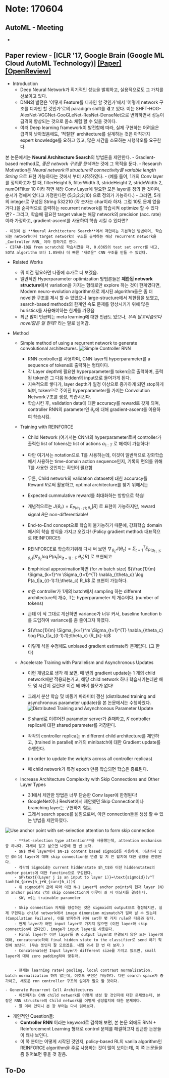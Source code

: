 # Note: 170604
## AutoML - Meeting
- 

## Paper review - [ICLR '17, Google Brain (Google ML Cloud AutoML Technology)] [[Paper]](https://arxiv.org/pdf/1611.01578.pdf) [[OpenReview]](https://openreview.net/forum?id=r1Ue8Hcxg)
- Introduction
 	- Deep Neural Network가 획기적인 성능을 발휘하고, 실용적으로도 그 가치를 선보이고 있다. 
 	- DNN의 발전은 '어떻게 Feature를 디자인 할 것인가'에서 '어떻게 network 구조를 디자인 할 것인가'로의 paradigm shift를 겪고 있다. 이는 SHFT-HOG-AlexNet-VGGNet-GooGLeNet-ResNet-DenseNet으로 변화하면서 성능이 급격히 향상되는 것으로 몸소 체험 할 수 있을 것이다.
 	- 여러 Deep learning framework이 발전함에 따라, 실제 구현하는 어려움은 급격히 낮아졌음에도, '적절한' architecture를 설계하는 것은 아직까지 expert knowledge를 요하고 있고, 많은 시간을 소모하는 시행착오를 요구한다.

 본 논문에서는 **Neural Architecture Search**의 방법론을 제안한다.
 	- Gradient-based method로, _좋은 network 구조를 탐색하는_ 것에 그 목적을 둔다.
 	- Research Motivation은 _Neural network의 structure와 connectivity를 variable length String_ 으로 표현 가능하다는 것에서 부터 시작하였다.
 	- (예를 들어, 1개의 Conv layer를 정의하고자 할 때, filterHeight 5, filterWidth 3, strideHeight 2, strideWidth 2, numOfFilter 10 이라 하면 해당 Conv Layer에 필요한 모든 layer를 정의 한 것이며, 순서가 정해져 있다고 가정한다면 {5;3;2;2;10} 으로 정의가 가능하다.)
 	- 그러면, 5개의 integer로 구성된 String 532210 (각 숫자는 char이라 하자. 그럼 10도 문제 없을 거다.)을 순차적으로 출력하는 recurrent network를 학습시켜 optimize 할 수 있다면?
 	- 그리고, 학습에 필요한 target value는 해당 network의 precision (acc. rate)이라 가정하고, gradient-ascent를 사용하여 학습 시킬 수 있다면?

 	- 이것이 본 **Neural Architecture Search**에서 제안하는 기본적인 방법이며, 학습되는 network이자 target network의 구조를 출력하는 해당 recurrent network을 _Controller RNN_ 이라 칭하기로 한다.
 	- CIFAR-10을 from scratch로 학습시켰을 때, 0.0365의 test set error를 내고, SOTA algorithm 보다 1.05배나 더 빠른 "새로운" CNN 구조를 만들 수 있었다.

- Related Works
 	- 뭐 이건 필요하면 나중에 추가로 더 보겠음.
 	- 일반적인 Hyperparameter optimization 방법론들은 **제한된 network structure**에서 variation을 가지는 형태로만 explore 하는 것이 한계였다면, Modern neuro-evolution algorithm으로 제시된 algorithm들은 좀 더 novel한 구조를 제시 할 수 있었으나 large-structure에서 제한점을 보였고, search-based methods의 한계인 속도 문제를 향상시키기 위해 많은 huristics를 사용해야하는 한계를 가졌음
 	- 최근 많이 언급되는 meta learning에 대한 언급도 있으나, _우리 알고리즘보다 novel함은 덜 한데?_ 라는 말로 넘어감.

- Method
 	- Simple method of using a recurrent network to generate convolutional architectures.
![Simple Controller RNN](./image/simple_rnn_controller.png)
	 	- RNN controller를 사용하며, CNN layer의 hyperparameter를 a sequence of tokens로 출력하는 형태이다.
	 	- 각 Layer depth에 필요한 hyperparameter를 token으로 출력하며, 출력된 token은 그 다음 hidden의 input으로 들어가게 된다.
	 	- 지속적으로 쌓다가, layer depth가 일정 이상으로 증가하게 되면 stop하게 되며, token으로 주어진 hyperparameter를 가지는 Convolution Network구조를 생성, 학습시킨다.
	 	- 학습시킨 후, validation data에 대한 accuracy를 reward로 갖게 되며, controller RNN의 parameter인 $\theta_c$에 대해 gradient-ascent를 이용하여 학습시킴.

 	- Training with REINFORCE
	 	- Child Network (여기서는 CNN)의 hyperparameter로써 controller가 출력한 list of tokens는 list of actions $a_{1:T}$ 로 해석이 가능하다!
	 	- 다만 여기서는 notation으로 T를 사용하는데, 이것이 일반적으로 강화학습에서 사용하는 time-domain action sequence인지, 기록의 편의를 위해 T를 사용한 것인지는 확인이 필요함
	 	- 무튼, Child network의 validation dataset에 대한 accuracy를 Reward $R$로써 활용하고, optimal architecture를 찾기 위해서는

	 	- Expected cummulative reward를 최대화하는 방향으로 학습!
	 	- 개념적으로는 $J(\theta_c)=E_{P(a_{1:T});\theta_c}[R]$ 로 표현이 가능하지만, reward signal $R$은 non-differentiable!
	 	- End-to-End concept으로 학습이 불가능하기 때문에, 강화학습 domain에서의 학습 방식을 가지고 오겠다! (Policy gradient method: 대표적으로 REINFORCE!)
	 	- REINFORCE로 학습하기위해 다시 써 보면 $\nabla_{\theta_c} J(\theta_c)=\Sigma_{t=1}^{T} E_{P(a_{1:T};\theta_c)} [\nabla_{\theta_c} \log P(a_t|a_{(t-1):1};\theta_c)R]$ 로 표현되고
	 	- Emphirical approximation하면 (for $m$ batch size) ${\frac{1}{m} \Sigma_{k=1}^m \Sigma_{t=1}^{T} \nabla_{\theta_c} \log P(a_t|a_{(t-1):1};\theta_c) R_k$ 로 표현이 가능하다.
	 	- $m$은 controller가 1개의 batch에서 sampling 하는 different architecture의 개수, T는 hyperparameter 의 개수이다. (number of tokens)

	 	- 근데 이 식 그대로 계산하면 variance가 너무 커서, baseline function b를 도입하여 variance를 좀 줄이고자 하였다.
	 	- ${\frac{1}{m} \Sigma_{k=1}^m \Sigma_{t=1}^{T} \nabla_{\theta_c} \log P(a_t|a_{(t-1):1};\theta_c) (R_{k}-b)$ 
	 	- 이렇게 식을 수정해도 unbiased gradient estimate라 문제없다. (고 한다)

	- Accelerate Training with Parallelism and Asynchronous Updates
	 	- 이런 개념으로 생각 해 보면, 매 번의 gradient update는 1 개의 child network에만 적용되는거고, 해당 child network 하나 학습시키는데만 해도 몇 시간이 걸린다! 이건 돼 봐야 쓸모가 없다!
	 	- 그래서 분산 학습 및 비동기 파라미터 갱신 (distributed training and asynchronous parameter update)을 본 논문에서는 수행하였다.
	![Distributed Training and Asynchronous Parameter Update](./image/dist_async_train.png)

	 	- $S$ shard로 이루어진 parameter server가 존재하고, $K$ controller replica에 대한 shared parameter를 저장한다.
	 	- 각각의 controller replica는 m different child architecture를 제안하고, (trained in parallel) m개의 minibatch에 대한 Gradient update를 수행한다.
	 	- (in order to update the wrights across all controller replicas)
	 	- 매 child network가 특정 epoch 만큼 학습되면 학습은 종료된다.

	- Increase Architecture Complexity with Skip Connections and Other Layer Types
	 	- 3.1에서 제안한 방법은 너무 단순한 Conv layer에 한정된다!
	 	- GoogleNet이나 ResNet에서 제안했던 Skip Connection이나 branching layer는 구현하기 힘듬.
	 	- 그래서 search space를 넓힘으로써, 이런 connection들을 생성 할 수 있는 방법을 제안하였다.

![Use anchor point with set-selection attention to form skip connection](./image/skip_connection.png)

	 	- **Set-selection type attention**을 사용했는데, attention mechanism 중 하나다. 자세히 알고 싶으면 나중에 한 번 보자.
	 	- $N$ 번째 layer에서 $N-1$ content based sigmoid를 사용하여, 이전까지 있던 $N-1$ layer에 대해 skip connection을 연결 할 지 안 할지에 대한 결정을 진행한다.
	 	- 각각의 Sigmoid는 current hiddenstate $h_t$와 이전 hiddenstates의 anchor points에 대한 functino으로 구성된다.
	 	- $P\text{(Layer j is an input to layer i)}=\text{sigmoid}(v^T tanh(W_{prev}h_j+W_{curr}h_i))$
	 	- 위 sigmoid의 값에 따라 이전 N-1 Layer의 anchor points와 현재 layer (N)의 anchor points 간의 skip connection이 이루어 질 지 아닐지를 결정한다.
	 	- $W, v$는 trainable parameter

	 	- Skip connection 자체를 형성하는 것은 sigmoid의 output으로 결정되지만, 실제 구현되는 child network에서 image dimension mismatch가 일어 날 수 있는데 (Compilation Failure), 이를 방지하기 위해 set한 몇 가지 rule은 다음과 같다.
	 	- 현재 layer가 어떤 input layer도 가지지 않으면 (이전 layer와 skip connection이 없다면), image가 input layer로 사용된다.
	 	- Final layer는 이전 layer들 중 output layer로 연결되지 않은 모든 layer에 대해, concatenate하여 final hidden state to the classifier로 send 하기 직전에 보낸다. (무슨 뜻인지 잘 모르겠음. 내일 와서 한 번 더 보자.)
	 	- Concatenate된 Input layer가 different size를 가지고 있으면, small layer에 대해 zero padding하여 맞춰라.


	 	- 현재는 learning rate나 pooling, local contrast normalization, batch normalization 하지 않는데, 이것도 구현은 가능하다. 다만 search space가 증가하고, 새로운 rnn controller 구조의 설계가 필요 할 것이다.

	- Generate Recurrent Cell Architectures
	 	- 이전까지는 CNN child network를 어떻게 생성 할 것인지에 대한 문제였는데, 본 장은 RNN structure의 Child network를 어떻게 생성할지에 대한 문제이다.
	 	- 잘 이해 안되니 본 장 부터는 다시 읽어보자.


- 개인적인 Question들:
	- **Controller RNN** 이라는 keyword로 검색해 보면, 본 논문 외에도 RNN + Reinforcement Learning 형태로 control 문제를 해결하고자 접근한 논문들이 꽤나 보인다. 
	- 이 쪽 분야는 어떻게 시작된 것인지, policy-based RL의 vanila algorithm인 REINFORCE algorithm을 주로 사용하는 것이 많이 보이는데, 이 쪽 논문들을 좀 읽어보면 좋을 것 같음.

## To-Do
